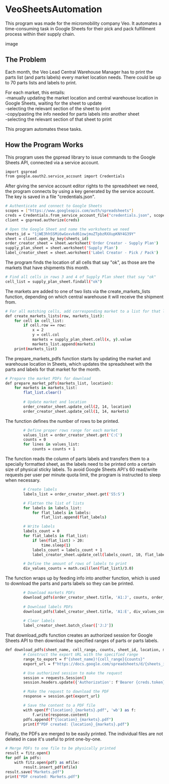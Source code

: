 # VeoSheetsAutomation

This program was made for the micromobility company Veo. It automates a time-consuming task in Google Sheets for their pick and pack fulfillment process within their supply chain.

image

## The Problem

Each month, the Veo Lead Central Warehouse Manager has to print the parts list (and parts labels) every market location needs. There could be up to 70 parts lists and labels to print.

For each market, this entails:  
-manually updating the market location and central warehouse location in Google Sheets, waiting for the sheet to update  
-selecting the relevant section of the sheet to print  
-copy/pasting the info needed for parts labels into another sheet  
-selecting the relevant section of that sheet to print 

This program automates these tasks.

## How the Program Works

This program uses the gspread library to issue commands to the Google Sheets API, connected via a service account.

```bash
import gspread
from google.oauth2.service_account import Credentials
```

After giving the service account editor rights to the spreadsheet we need, the program connects by using a key generated by the service account. The key is saved in a file "credentials.json". 

```bash
# Authenticate and connect to Google Sheets
scopes = ["https://www.googleapis.com/auth/spreadsheets"]
creds = Credentials.from_service_account_file("credentials.json", scopes=scopes)
client = gspread.authorize(creds)

# Open the Google Sheet and name the worksheets we need
sheets_id = "1jWE3hhSSMi6wGoxvkd61owjmuZTpbzRXXupKNY4G39Y"
sheet = client.open_by_key(sheets_id)
order_creator_sheet = sheet.worksheet('Order Creator - Supply Plan')
supply_plan_sheet = sheet.worksheet('Supply Plan')
label_creator_sheet = sheet.worksheet('Label Creator - Pick / Pack')
```

The program finds the location of all cells that say "ok", as those are the markets that have shipments this month. 

```bash
# Find all cells in rows 3 and 4 of Supply Plan sheet that say "ok"
cell_list = supply_plan_sheet.findall("ok")
```

The markets are added to one of two lists via the create_markets_lists function, depending on which central warehouse it will receive the shipment from. 

```bash
# For all matching cells, add corresponding market to a list for that location
def create_markets_lists(row, markets_list):
    for cell in cell_list:
        if cell.row == row:
            x = 2
            y = cell.col
            markets = supply_plan_sheet.cell(x, y).value
            markets_list.append(markets)
    print(markets_list)
```
The prepare_markets_pdfs function starts by updating the market and warehouse location in Sheets, which updates the spreadsheet with the parts and labels for that market for the month.

```bash
# Prepare the market PDFs for download
def prepare_market_pdfs(markets_list, location):
    for markets in markets_list:
        flat_list.clear()
        
        # Update market and location
        order_creator_sheet.update_cell(2, 14, location)
        order_creator_sheet.update_cell(1, 14, markets)
```
The function defines the number of rows to be printed.

```bash
        # Define proper rows range for each market
        values_list = order_creator_sheet.get('C:C')
        counts = 0
        for lines in values_list:
            counts = counts + 1
```
The function reads the column of parts labels and transfers them to a specially formatted sheet, as the labels need to be printed onto a certain size of physical sticky labels. To avoid Google Sheets API's 60 read/write requests per user per minute quota limit, the program is instructed to sleep when necessary.

```bash
        # Create labels
        labels_list = order_creator_sheet.get('S5:S')

        # Flatten the list of lists    
        for labels in labels_list:   
            for flat_labels in labels:
                flat_list.append(flat_labels)

        # Write labels
        labels_count = 0
        for flat_labels in flat_list:    
            if len(flat_list) > 20:
                time.sleep(1)
            labels_count = labels_count + 1
            label_creator_sheet.update_cell(labels_count, 10, flat_labels)

        # Define the amount of rows of labels to print
        div_values_counts = math.ceil(len(flat_list)/3.0)
```

The function wraps up by feeding info into another function, which is used to download the parts and parts labels so they can be printed.

```bash
        # Download markets PDFs
        download_pdfs(order_creator_sheet.title, 'A1:J', counts, order_creator_sheet.id, location, markets)
        
        # Download labels PDFs
        download_pdfs(label_creator_sheet.title, 'A1:E', div_values_counts, label_creator_sheet.id, location, f'{markets}_labels')
        
        # Clear labels
        label_creator_sheet.batch_clear(['J:J'])
```

That download_pdfs function creates an authorized session for Google Sheets API to then download the specified ranges of parts or parts labels.

```bash
def download_pdfs(sheet_name, cell_range, counts, sheet_id, location, markets):
        # Construct the export URL with the specified range
        range_to_export = f"{sheet_name}!{cell_range}{counts}"
        export_url = f"https://docs.google.com/spreadsheets/d/{sheets_id}/export?format=pdf&gid={sheet_id}&range={range_to_export}"

        # Use authorized session to make the request
        session = requests.Session()
        session.headers.update({'Authorization': f'Bearer {creds.token}'})

        # Make the request to download the PDF
        response = session.get(export_url)

        # Save the content to a PDF file
        with open(f"{location}_{markets}.pdf", 'wb') as f:
            f.write(response.content) 
        pdfs.append(f"{location}_{markets}.pdf")
        print(f"PDF created: {location}_{markets}.pdf")
```

Finally, the PDFs are merged to be easily printed. The individual files are not deleted in case it's useful to print one-by-one.

```bash
# Merge PDFs to one file to be physically printed
result = fitz.open()
for pdf in pdfs:
    with fitz.open(pdf) as mfile:
        result.insert_pdf(mfile)    
result.save("Markets.pdf")
print("PDF created: Markets.pdf")
```
